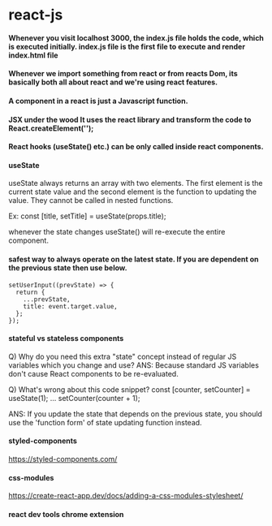 # react-js

#### Whenever you visit localhost 3000, the index.js file holds the code, which is executed initially. index.js file is the first file to execute and render index.html file
#### Whenever we import something from react or from reacts Dom, its basically both all about react and we're using react features.
#### A component in a react is just a Javascript function.
#### JSX under the wood It uses the react library and transform the code to React.createElement('');
#### React hooks (useState() etc.) can be only called inside react components.

#### useState

useState always returns an array with two elements. The first element is the current state value and the second element is the function to updating the value. They cannot be called in nested functions.

Ex: const [title, setTitle] = useState(props.title);

whenever the state changes useState() will re-execute the entire component. 

#### safest way to always operate on the latest state. If you are dependent on the previous state then use below.
    setUserInput((prevState) => {
      return {
        ...prevState,
        title: event.target.value,
      };
    });

#### stateful vs stateless components
Q) Why do you need this extra "state" concept instead of regular JS variables which you change and use?
   ANS: Because standard JS variables don't cause React components to be re-evaluated.


Q) What's wrong about this code snippet?
const [counter, setCounter] = useState(1);
...
setCounter(counter + 1);

ANS: If you update the state that depends on the previous state, you should use the 'function form' of state updating function instead.

#### styled-components
https://styled-components.com/

#### css-modules 
https://create-react-app.dev/docs/adding-a-css-modules-stylesheet/

#### react dev tools chrome extension

